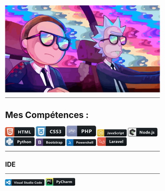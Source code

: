 ![Cover](https://github.com/BU33R/BU33R/blob/main/img/Rick2.png)
***
# Mes Compétences : 

![Cover](https://github.com/BU33R/BU33R/blob/main/img/HTML5.png)           ![Cover](https://github.com/BU33R/BU33R/blob/main/img/css3.png)
![Cover](https://github.com/BU33R/BU33R/blob/main/img/php.png)           ![Cover](https://github.com/BU33R/BU33R/blob/main/img/JS.png)
![Cover](https://github.com/BU33R/BU33R/blob/main/img/nodeJS.png)           ![Cover](https://github.com/BU33R/BU33R/blob/main/img/PY.png)
![Cover](https://github.com/BU33R/BU33R/blob/main/img/bootstrap.png)          ![Cover](https://github.com/BU33R/BU33R/blob/main/img/PS.png)
          ![Cover](https://github.com/BU33R/BU33R/blob/main/img/laravel.png)

***
 ## IDE  
***
 ![Cover](https://github.com/BU33R/BU33R/blob/main/img/vs.png)          ![Cover](https://github.com/BU33R/BU33R/blob/main/img/PyCharme.png)










<!--

**BU33R/BU33R** is a ✨ _special_ ✨ repository because its `README.md` (this file) appears on your GitHub profile.

Here are some ideas to get you started:

- 🔭 I’m currently working on ...
- 🌱 I’m currently learning ...
- 👯 I’m looking to collaborate on ...
- 🤔 I’m looking for help with ...
- 💬 Ask me about ...
- 📫 How to reach me: ...
- 😄 Pronouns: ...
- ⚡ Fun fact: ...
-->
